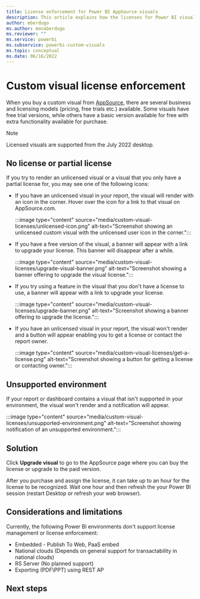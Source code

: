 ```yaml
---
title: License enforcement for Power BI AppSource visuals
description: This article explains how the licenses for Power BI visuals purchased on AppSource are enforced.
author: mberdugo
ms.author: monaberdugo
ms.reviewer: ""
ms.service: powerbi
ms.subservice: powerbi-custom-visuals
ms.topic: conceptual
ms.date: 06/16/2022
---
```


# Custom visual license enforcement

When you buy a custom visual from [AppSource](https://appsource.microsoft.com/marketplace/apps?product=power-bi-visuals), there are several business and licensing models (pricing, free trials etc.) available. Some visuals have free trial versions, while others have a basic version available for free with extra functionality available for purchase.

>[!NOTE]
>Licensed visuals are supported from the July 2022 desktop.

## No license or partial license

If you try to render an unlicensed visual or a visual that you only have a partial license for, you may see one of the following icons:

* If you have an unlicensed visual in your report, the visual will render with an icon in the corner. Hover over the icon for a link to that visual on AppSource.com.

  :::image type="content" source="media/custom-visual-licenses/unlicensed-icon.png" alt-text="Screenshot showing an unlicensed custom visual with the unlicensed user icon in the corner.":::

* If you have a free version of the visual, a banner will appear with a link to upgrade your license. This banner will disappear after a while.

  :::image type="content" source="media/custom-visual-licenses/upgrade-visual-banner.png" alt-text="Screenshot showing a banner offering to upgrade the visual license.":::

* If you try using a feature in the visual that you don't have a license to use, a banner will appear with a link to upgrade your license.

  :::image type="content" source="media/custom-visual-licenses/upgrade-banner.png" alt-text="Screenshot showing a banner offering to upgrade the license.":::

* If you have an unlicensed visual in your report, the visual won't render and a button will appear enabling you to get a license or contact the report owner.

  :::image type="content" source="media/custom-visual-licenses/get-a-license.png" alt-text="Screenshot showing a button for getting a license or contacting owner.":::

## Unsupported environment

If your report or dashboard contains a visual that isn't supported in your environment, the visual won't render and a notification will appear.

  :::image type="content" source="media/custom-visual-licenses/unsupported-environment.png" alt-text="Screenshot showing notification of an unsupported environment.":::

## Solution

Click **Upgrade visual** to go to the AppSource page where you can buy the license or upgrade to the paid version.

After you purchase and assign the license, it can take up to an hour for the license to be recognized. Wait one hour and then refresh the your Power BI session (restart Desktop or refresh your web browser).

## Considerations and limitations

Currently, the following Power BI environments don't support license management or license enforcement:

* Embedded - Publish To Web, PaaS embed
* National clouds (Depends on general support for transactability in national clouds)
* RS Server (No planned support)
* Exporting (PDF\PPT) using REST AP

## Next steps
